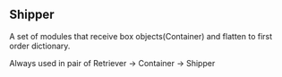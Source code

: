 ## Shipper
A set of modules that receive box objects(Container) and flatten to first order dictionary.

Always used in pair of Retriever $\rightarrow$ Container $\rightarrow$ Shipper


